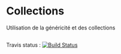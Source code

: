 # Collections
Utilisation de la généricité et des collections

## 
Travis status : [![Build Status](https://travis-ci.org/afpa-dl-cdi/Collections.svg?branch=master)](https://travis-ci.org/afpa-dl-cdi/Collections)
